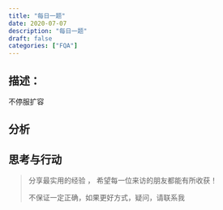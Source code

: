 ```yaml
---
title: "每日一题"
date: 2020-07-07
description: "每日一题"
draft: false
categories: ["FQA"]
---
```






## 描述：





不停服扩容







## 分析



## 思考与行动



>  分享最实用的经验 ， 希望每一位来访的朋友都能有所收获！
>
> 不保证一定正确，如果更好方式，疑问，请联系我

